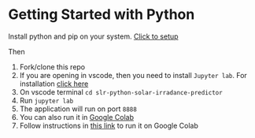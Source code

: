 # Getting Started with Python
Install python and pip on your system. <a href="https://packaging.python.org/en/latest/tutorials/installing-packages">Click to setup</a>

Then
1. Fork/clone this repo
2. If you are opening in vscode, then you need to install `Jupyter lab`. For installation <a href="https://jupyter.org/">click here</a>
3. On vscode terminal ```cd slr-python-solar-irradance-predictor```
4. Run ```jupyter lab```
5. The application will run on port ```8888```
6. You can also run it in [Google Colab](https://colab.research.google.com/)
7. Follow instructions in <a href="https://margaretmz.medium.com/running-jupyter-notebook-with-colab-f4a29a9c7156">this link</a> to run it on Google Colab
